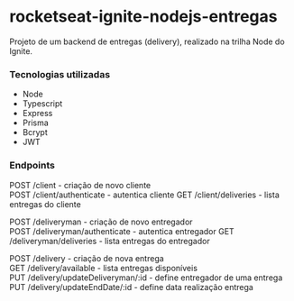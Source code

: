 # rocketseat-ignite-nodejs-entregas

Projeto de um backend de entregas (delivery), realizado na trilha Node do Ignite.

### Tecnologias utilizadas

* Node
* Typescript
* Express
* Prisma
* Bcrypt
* JWT

### Endpoints

POST /client - criação de novo cliente  
POST /client/authenticate - autentica cliente
GET /client/deliveries - lista entregas do cliente

POST /deliveryman - criação de novo entregador  
POST /deliveryman/authenticate - autentica entregador 
GET /deliveryman/deliveries - lista entregas do entregador 

POST /delivery - criação de nova entrega  
GET /delivery/available - lista entregas disponíveis  
PUT /delivery/updateDeliveryman/:id - define entregador de uma entrega  
PUT /delivery/updateEndDate/:id - define data realização entrega

